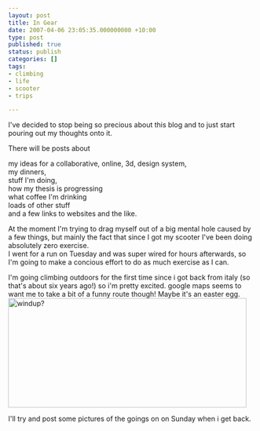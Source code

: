 ```yaml
---
layout: post
title: In Gear
date: 2007-04-06 23:05:35.000000000 +10:00
type: post
published: true
status: publish
categories: []
tags:
- climbing
- life
- scooter
- trips

---
```

<p>I've decided to stop being so precious about this blog and to just start pouring out my thoughts onto it.</p>
<p>There will be posts about</p>
<p>my ideas for a collaborative, online, 3d, design system,<br />
my dinners,<br />
stuff I'm doing,<br />
how my thesis is progressing<br />
what coffee I'm drinking<br />
loads of other stuff<br />
and a few links to websites and the like. </p>
<p>At the moment I'm trying to drag myself out of a big mental hole caused by a few things, but mainly the fact that since I got my scooter I've been doing absolutely zero exercise.<br />
I went for a run on Tuesday and was super wired for hours afterwards, so I'm going to make a concious effort to do as much exercise as I can.</p>
<p>I'm going climbing outdoors for the first time since i got back from italy (so that's about six years ago!) so i'm pretty excited. google maps seems to want me to take a bit of a funny route though! Maybe it's an easter egg.<br />
<a href="http://www.flickr.com/photos/95698107@N00/448815323/" title="Photo Sharing"><img src="{{ site.baseurl }}/assets/448815323_9deb170026.jpg" alt="windup?" height="223" width="485" /></a></p>
<p>I'll try and post some pictures of the goings on on Sunday when i get back.</p>
